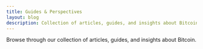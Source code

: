 ```yaml
---
title: Guides & Perspectives
layout: blog
description: Collection of articles, guides, and insights about Bitcoin
---
```


Browse through our collection of articles, guides, and insights about Bitcoin.